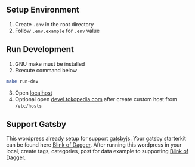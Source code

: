 ## Setup Environment

1. Create `.env` in the root directory
2. Follow `.env.example` for `.env` value

## Run Development

1. GNU make must be installed
2. Execute command below

```sh
make run-dev
```

3. Open [localhost](http://localhost)
4. Optional open [devel.tokopedia.com](http://devel.tokopedia.com) after create custom host from `/etc/hosts`

## Support Gatsby

This wordpress already setup for support [gatsbyjs](https://www.gatsbyjs.org/). Your gatsby starterkit can be found here [Blink of Dagger](https://github.com/devetek/Blink-of-Dagger).
After running this wordpress in your local, create tags, categories, post for data example to supporting [Blink of Dagger](https://github.com/devetek/Blink-of-Dagger).
